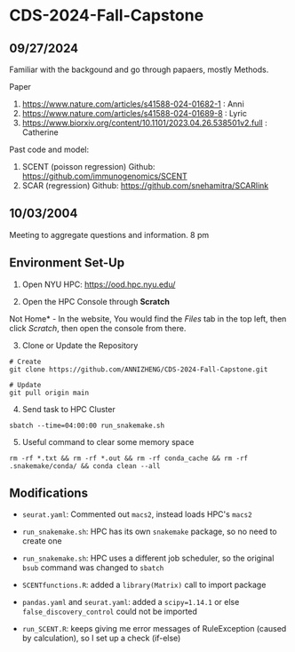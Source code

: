 # CDS-2024-Fall-Capstone


## 09/27/2024
Familiar with the backgound and go through papaers, mostly Methods.

Paper
1. https://www.nature.com/articles/s41588-024-01682-1 : Anni
2. https://www.nature.com/articles/s41588-024-01689-8 : Lyric
3. https://www.biorxiv.org/content/10.1101/2023.04.26.538501v2.full : Catherine

Past code and model:
1. SCENT (poisson regression) Github: https://github.com/immunogenomics/SCENT
2. SCAR (regression) Github: https://github.com/snehamitra/SCARlink

##  10/03/2004
Meeting to aggregate questions and information. 8 pm 

## Environment Set-Up
1. Open NYU HPC: https://ood.hpc.nyu.edu/

2. Open the HPC Console through **Scratch** 

Not Home* - In the website, You would find the *Files* tab in the top left, then click *Scratch*, then open the console from there.

3. Clone or Update the Repository

```
# Create
git clone https://github.com/ANNIZHENG/CDS-2024-Fall-Capstone.git

# Update
git pull origin main
```

4. Send task to HPC Cluster
```
sbatch --time=04:00:00 run_snakemake.sh
```

5. Useful command to clear some memory space

```
rm -rf *.txt && rm -rf *.out && rm -rf conda_cache && rm -rf .snakemake/conda/ && conda clean --all
```

## Modifications

- `seurat.yaml`: Commented out `macs2`, instead loads HPC's `macs2`

- `run_snakemake.sh`: HPC has its own `snakemake` package, so no need to create one

- `run_snakemake.sh`: HPC uses a different job scheduler, so the original `bsub` command was changed to `sbatch`

- `SCENTfunctions.R`: added a `library(Matrix)` call to import package

- `pandas.yaml` and `seurat.yaml`: added a `scipy=1.14.1` or else `false_discovery_control` could not be imported

- `run_SCENT.R`: keeps giving me error messages of RuleException (caused by calculation), so I set up a check (if-else)